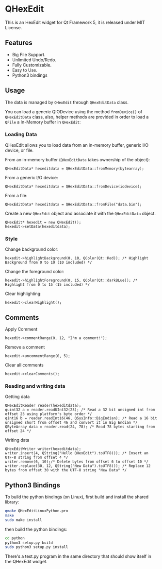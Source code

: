 QHexEdit
========

This is an HexEdit widget for Qt Framework 5, it is released under MIT License.

Features
-----
- Big File Support.
- Unlimited Undo/Redo.
- Fully Customizable.
- Easy to Use.
- Python3 bindings

Usage
-----
The data is managed by `QHexEdit` through `QHexEditData` class.

You can load a generic QIODevice using the method `fromDevice()` of `QHexEditData` class, also, helper methods are provided in order to load a `QFile` a In-Memory buffer in `QHexEdit`:

### Loading Data

QHexEdit allows you to load data from an in-memory buffer, generic I/O device, or file.

From an in-memory buffer (`QHexEditData` takes ownership of the object):

```
QHexEditData* hexeditdata = QHexEditData::fromMemory(bytearray);
```

From a generic I/O device:

```
QHexEditData* hexeditdata = QHexEditData::fromDevice(iodevice);
```

From a file:

```
QHexEditData* hexeditdata = QHexEditData::fromFile("data.bin");
```

Create a new `QHexEdit` object and associate it with the `QHexEditData` object.

```
QHexEdit* hexedit = new QHexEdit();
hexedit->setData(hexeditdata);
```

### Style

Change background color:

```
hexedit->highlightBackground(0, 10, QColor(Qt::Red)); /* Highlight Background from 0 to 10 (10 included) */
```

Change the foreground color:

```
hexedit->highlightForeground(0, 15, QColor(Qt::darkBLue)); /* Highlight from 0 to 15 (15 included) */
```

Clear highlighting:

```
hexedit->clearHighlight();
```

## Comments

Apply Comment

```
hexedit->commentRange(0, 12, "I'm a comment!");
```

Remove a comment

```
hexedit->uncommentRange(0, 5);
```

Clear all comments

```
hexedit->clearComments();
```

### Reading and writing data

Getting data

```
QHexEditReader reader(hexeditdata);
quint32 a = reader.readUInt32(23); /* Read a 32 bit unsigned int from offset 23 using platform's byte order */
qint16 b = reader.readInt16(46, QSysInfo::BigEndian); /* Read a 16 bit unsigned short from offset 46 and convert it in Big Endian */
QByteArray data = reader.read(24, 78); /* Read 78 bytes starting from offset 24 */
```

Writing data

```
QHexEditWriter writer(hexeditdata);
writer.insert(4, QString("Hello QHexEdit").toUTF8()); /* Insert an UTF-8 string from offset 4 */
writer.remove(6, 10);/* Delete bytes from offset 6 to offset 10 */
writer.replace(30, 12, QString("New Data").toUTF8()); /* Replace 12 bytes from offset 30 with the UTF-8 string "New Data" */
```

Python3 Bindings
----------------

To build the python bindings (on Linux), first build and install the shared library:

```bash
qmake QHexEditLinuxPython.pro
make
sudo make install
```

then build the python bindings:

```bash
cd python
python3 setup.py build
sudo python3 setup.py install
```

There's a test.py program in the same directory that should show itself in the QHexEdit widget.
